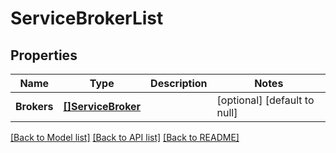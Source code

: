 # ServiceBrokerList

## Properties
Name | Type | Description | Notes
------------ | ------------- | ------------- | -------------
**Brokers** | [**[]ServiceBroker**](ServiceBroker.md) |  | [optional] [default to null]

[[Back to Model list]](../README.md#documentation-for-models) [[Back to API list]](../README.md#documentation-for-api-endpoints) [[Back to README]](../README.md)


